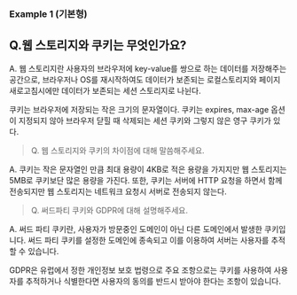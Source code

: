 ### Example 1 (기본형)
## Q.웹 스토리지와 쿠키는 무엇인가요?

A. 
웹 스토리지란 사용자의 브라우저에 key-value를 쌍으로 하는 데이터를 저장해주는 공간으로, 브라우저나 OS를 재시작하여도 데이터가 보존되는 로컬스토리지와 페이지 새로고침시에만 데이터가 보존되는 세션 스토리지로 나뉜다.

쿠키는 브라우저에 저장되는 작은 크기의 문자열이다.
쿠키는 expires, max-age 옵션이 지정되지 않아 브라우저 닫힐 때 삭제되는 세션 쿠키와 그렇지 않은 영구 쿠키가 있다.

> Q. 웹 스토리지와 쿠키의 차이점에 대해 말씀해주세요.

A.
쿠키는 작은 문자열인 만큼 최대 용량이 4KB로 적은 용량을 가지지만 웹 스토리지는 5MB로 쿠키보단 많은 용량을 가진다.
또한, 쿠키는 서버에 HTTP 요청을 하면서 함께 전송되지만 웹 스토리지는 네트워크 요청시 서버로 전송되지 않는다.


> Q. 써드파티 쿠키와 GDPR에 대해 설명해주세요.

A.
써드 파티 쿠키란, 사용자가 방문중인 도메인이 아닌 다른 도메인에서 발생한 쿠키입니다. 써드 파티 쿠키를 설정한 도메인에 종속되고 이를 이용하여 서버는 사용자를 추적할 수 있습니다.

GDPR은 유럽에서 정한 개인정보 보호 법령으로 주요 조항으로는 쿠키를 사용하여 사용자를 추적하거나 식별한다면 사용자의 동의를 반드시 받아야 한다는 조항이 있습니다.
